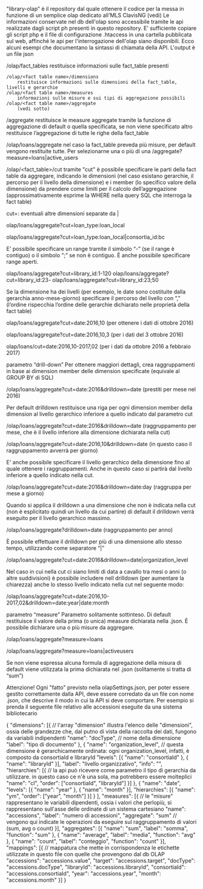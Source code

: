 "library-olap" è il repository dal quale ottenere il codice per la messa in funzione di un semplice olap dedicato all'MLS ClavisNG (vedi)
Le informazioni conservate nel db dell'olap sono accessibile tramite le api realizzate dagli script ph presenti in questo repository.
E' sufficiente copiare gli script php e il file di configurazione .htaccess in una cartella pubblicata sul web, affinché le api per l'interrogazione dell'olap siano disponibili.
Ecco alcuni esempi che documentano la sintassi di chiamata della API. L'output è un file json

/olap/fact_tables
    restituisce informazioni sulle fact_table presenti


    /olap/<fact table name>/dimensions
		restituisce informazioni sulle dimensioni della fact_table, livelli e gerarchie
    /olap/<fact table name>/measures
		informazioni sulle misure e sui tipi di aggregazione possibili
    /olap/<fact table name>/aggregate
		(vedi sotto)


/aggregate
	restituisce le measure aggregate tramite la funzione di aggregazione di default o quella specificata, se non viene specificato altro restituisce l’aggregazione di tutte le righe della fact_table

/olap/loans/aggregate
	nel caso la fact_table preveda più misure, per default vengono restituite tutte.
	Per selezionarne una o più di una /aggregate?measure=loans|active_users



/olap/<fact_table>/cut
tramite "cut" è possibile specificare le parti della fact table da aggregare, indicando le dimensioni (nel caso esistano gerarchie, il percorso per il livello della dimensione) e i member (lo specifico valore della dimensione) da prendere come limiti per il calcolo dell’aggregazione
(approssimativamente esprime la WHERE nella query SQL che interroga la fact table)

cut=<nome dimensione>:<valore member>
eventuali altre dimensioni separate da |

olap/loans/aggregate?cut=loan_type:loan_local

olap/loans/aggregate?cut=loan_type:loan_local|consortia_id:bc

E' possibile specificare un range tramite il simbolo “-” (se il range è contiguo) o il simbolo “;” se non è contiguo. È anche possibile specificare range aperti.

olap/loans/aggregate?cut=library_id:1-120
olap/loans/aggregate?cut=library_id:23-
olap/loans/aggregate?cut=library_id:23;50

Se la dimensione ha dei livelli (per esempio, le date sono costituite dalla gerarchia anno-mese-giorno) specificare il percorso del livello con “,”
(l’ordine rispecchia l’ordine delle gerarchie dichiarato nelle proprietà della fact table)

olap/loans/aggregate?cut=date:2016,10      (per ottenere i dati di ottobre 2016)

olap/loans/aggregate?cut=date:2016,10,3    (per i dati del 3 ottobre 2016)

olap/loans/cut=date:2016,10-2017,02 	   (per i dati da ottobre 2016 a febbraio 2017)


parametro “drill-down”
Per ottenere maggiori dettagli, crea raggruppamenti in base ai dimension member delle dimension specificate (equivale al GROUP BY di SQL)

/olap/loans/aggregate?cut=date:2016&drilldown=date   (prestiti per mese nel 2016)

Per default drilldown restituisce una riga per ogni dimension member della dimension al livello gerarchico inferiore a quello indicato dal parametro cut

/olap/loans/aggregate?cut=date:2016&drilldown=date   (raggruppamento per mese, che è il livello inferiore alla dimensione dichiarata nella cut)

/olap/loans/aggregate?cut=date:2016,10&drilldown=date (in questo caso il raggruppamento avverrà per giorno)

E' anche possibile specificare il livello gerarchico della dimensione fino al quale ottenere i raggruppamenti. Anche in questo caso si partirà dal livello inferiore a quello indicato nella cut.

/olap/loans/aggregate?cut=date:2016&drilldown=date:day (raggruppa per mese a giorno)

Quando si applica il drilldown a una dimensione che non è indicata nella cut (non è esplicitato quindi un livello da cui partire) di default il drilldown verrà eseguito per il livello gerarchico massimo.

/olap/loans/aggregate?drilldown=date   (raggruppamento per anno)

È possibile effettuare il drilldown per più di una dimensione allo stesso tempo, utilizzando come separatore “|”

/olap/loans/aggregate?cut=date:2016&drilldown=date|organization_level

Nel caso in cui nella cut ci siano limiti di data a cavallo tra mesi o anni (o altre suddivisioni) è possibile includere nell drilldown (per aumentare la chiarezza) anche lo stesso livello indicato nella cut nel seguente modo:

/olap/loans/aggregate?cut=date:2016,10-2017,02&drilldown=date:year|date:month

parametro “measure”
Parametro solitamente sottinteso. Di default restituisce il valore della prima (o unica) measure dichiarata nella <fact table name>.json. È possibile dichiarare una o più misure da aggregare.

/olap/loans/aggregate?measure=loans

/olap/loans/aggregate?measure=loans|activeusers

Se non viene espressa alcuna formula di aggregazione della misura di default viene utilizzata la prima dichiarata nel <fact table name>.json (solitamente si tratta di “sum”)

Attenzione! 
Ogni "fatto" previsto nella olapSettings.json, per poter essere gestito correttamente dalla API,
deve essere corredato da un file con nome <factName>.json, che descrive il modo in cui la API
si deve comportare.
Per esempio si prenda il seguente file relativo alle accessioni eseguite da una sistema bibliotecario

{
  "dimensions": [{           // l'array "dimension" illustra l'elenco delle "dimensioni", ossia delle grandezze che,
								dal putno di vista della raccolta dei dati, fungono da variabili indipendenti
      "name": "docType",	// nome della dimensione
      "label": "tipo di documento"
    },
    {
      "name": "organization_level",  // questa dimensione è gerarchicamente ordinata: ogni organization_level,
										infatti, è composto da consortiaId e libraryId
      "levels": [{
        "name": "consortiaId"
      }, {
        "name": "libraryId"
      }],
      "label": "livello organizzativo",
      "info": "",
      "hierarchies": [{				// la api può ricevere come parametro il tipo di gerarchia da utilizzare.
										in questo caso ce n'è una sola, ma potrebbero essere molteplici
        "name": "cl",
        "order": ["consortiaId", "libraryId"]
      }]
    },
    {
      "name": "date",
      "levels": [{
        "name": "year"
      }, {
        "name": "month"
      }],
      "hierarchies": [{
        "name": "ym",
        "order": ["year", "month"]
      }]
    }
  ],
  "measures": [{				// le "misure" rappresentano le variabili dipendenti, ossia i valori che
									perlopiù, si rappresentano sull'asse delle ordinate di un sistema cartesiano
    "name": "accessions",
    "label": "numero di accessioni",
    "aggregate": "sum"			// vengono qui indicate le operazioni da eseguire sul raggruppamento di valori
									(sum, avg o count)
  }],
  "aggregates": [{
    "name": "sum",
    "label": "somma",
    "function": "sum"
  }, {
    "name": "average",
    "label": "media",
    "function": "avg"
  }, {
    "name": "count",
    "label": "conteggio",
    "function": "count"
  }],
  "mappings": [{				// mappatura che mette in corrispondenza le etichette utilizzate in questo file
									con quelle che provengono dal db OLAP
    "accessions": "accessions.value",
    "target": "accessions.target",
    "docType": "accessions.docType",
    "libraryId": "accessions.libraryId",
    "consortiaId": "accessions.consortiaId",
    "year": "accessions.year",
    "month": "accessions.month"
  }]
}

